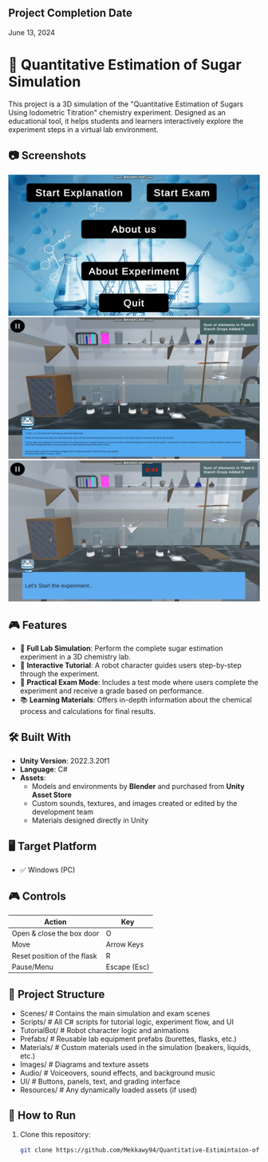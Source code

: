 ## Project Completion Date
June 13, 2024

# 🧪 Quantitative Estimation of Sugar Simulation

This project is a 3D simulation of the "Quantitative Estimation of Sugars Using Iodometric Titration" chemistry experiment. Designed as an educational tool, it helps students and learners interactively explore the experiment steps in a virtual lab environment.



## 📷 Screenshots

![Main Menu](Screenshots/Main%20Menu.png)
![Explanation Scene](Screenshots/Explanation%20Scene.png)
![Exam Scene](Screenshots/Practical%20Exam%20Scene2.png)



## 🎮 Features

- 🧫 **Full Lab Simulation**: Perform the complete sugar estimation experiment in a 3D chemistry lab.
- 🤖 **Interactive Tutorial**: A robot character guides users step-by-step through the experiment.
- 📝 **Practical Exam Mode**: Includes a test mode where users complete the experiment and receive a grade based on performance.
- 📚 **Learning Materials**: Offers in-depth information about the chemical process and calculations for final results.



## 🛠️ Built With

- **Unity Version**: 2022.3.20f1
- **Language**: C#
- **Assets**:
  - Models and environments by **Blender** and purchased from **Unity Asset Store**
  - Custom sounds, textures, and images created or edited by the development team
  - Materials designed directly in Unity



## 🖥️ Target Platform

- ✅ Windows (PC)



## 🎮 Controls

| Action                      | Key              |
|-----------------------------|------------------|
| Open & close the box door   | O                |
| Move                        | Arrow Keys       |
| Reset position of the flask | R                |
| Pause/Menu                  | Escape (Esc)     |



## 📁 Project Structure

- Scenes/         # Contains the main simulation and exam scenes 
- Scripts/        # All C# scripts for tutorial logic, experiment flow, and UI
- TutorialBot/    # Robot character logic and animations
- Prefabs/        # Reusable lab equipment prefabs (burettes, flasks, etc.)
- Materials/      # Custom materials used in the simulation (beakers, liquids, etc.)
- Images/         # Diagrams and texture assets
- Audio/          # Voiceovers, sound effects, and background music
- UI/             # Buttons, panels, text, and grading interface
- Resources/      # Any dynamically loaded assets (if used)



## 🧪 How to Run

1. Clone this repository:
   ```bash
   git clone https://github.com/Mekkawy94/Quantitative-Estimintaion-of-Sugar-Simulation.git





